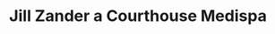 ---
title: "Jill Zander a Courthouse Medispa"
url: /esher/jill-zander-a-courthouse-medispa/
shop: beauty
---